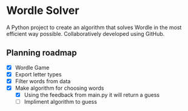 # Wordle Solver

A Python project to create an algorithm that solves Wordle in the most efficient way possible. Collaboratively developed using GitHub.

## Planning roadmap

- [x] Wordle Game
- [X] Export letter types
- [X] Filter words from data
- [X] Make algorithm for choosing words
    - [X] Using the feedback from main.py it will return a guess
    - [ ] Impliment algorithm to guess